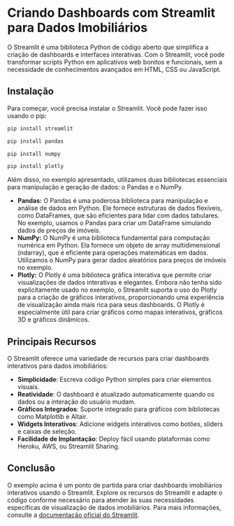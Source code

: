 # Criando Dashboards com Streamlit para Dados Imobiliários

O Streamlit é uma biblioteca Python de código aberto que simplifica a criação de dashboards e interfaces interativas. Com o Streamlit, você pode transformar scripts Python em aplicativos web bonitos e funcionais, sem a necessidade de conhecimentos avançados em HTML, CSS ou JavaScript.

## Instalação

Para começar, você precisa instalar o Streamlit. Você pode fazer isso usando o pip:

```bash
pip install streamlit
```
```bash
pip install pandas
```
```bash
pip install numpy
```
```bash
pip install plotly
```

Além disso, no exemplo apresentado, utilizamos duas bibliotecas essenciais para manipulação e geração de dados: o Pandas e o NumPy.

- **Pandas:** O Pandas é uma poderosa biblioteca para manipulação e análise de dados em Python. Ele fornece estruturas de dados flexíveis, como DataFrames, que são eficientes para lidar com dados tabulares. No exemplo, usamos o Pandas para criar um DataFrame simulando dados de preços de imóveis.
- **NumPy:** O NumPy é uma biblioteca fundamental para computação numérica em Python. Ela fornece um objeto de array multidimensional (ndarray), que é eficiente para operações matemáticas em dados. Utilizamos o NumPy para gerar dados aleatórios para preços de imóveis no exemplo.
- **Plotly:** O Plotly é uma biblioteca gráfica interativa que permite criar visualizações de dados interativas e elegantes. Embora não tenha sido explicitamente usado no exemplo, o Streamlit suporta o uso do Plotly para a criação de gráficos interativos, proporcionando uma experiência de visualização ainda mais rica para seus dashboards. O Plotly é especialmente útil para criar gráficos como mapas interativos, gráficos 3D e gráficos dinâmicos.

## Principais Recursos

O Streamlit oferece uma variedade de recursos para criar dashboards interativos para dados imobiliários:

- **Simplicidade**: Escreva código Python simples para criar elementos visuais.
- **Reatividade**: O dashboard é atualizado automaticamente quando os dados ou a interação do usuário mudam.
- **Gráficos Integrados**: Suporte integrado para gráficos com bibliotecas como Matplotlib e Altair.
- **Widgets Interativos**: Adicione widgets interativos como botões, sliders e caixas de seleção.
- **Facilidade de Implantação**: Deploy fácil usando plataformas como Heroku, AWS, ou Streamlit Sharing.

## Conclusão

O exemplo acima é um ponto de partida para criar dashboards imobiliários interativos usando o Streamlit. Explore os recursos do Streamlit e adapte o código conforme necessário para atender às suas necessidades específicas de visualização de dados imobiliários. Para mais informações, consulte a [documentação oficial do Streamlit](https://docs.streamlit.io/).